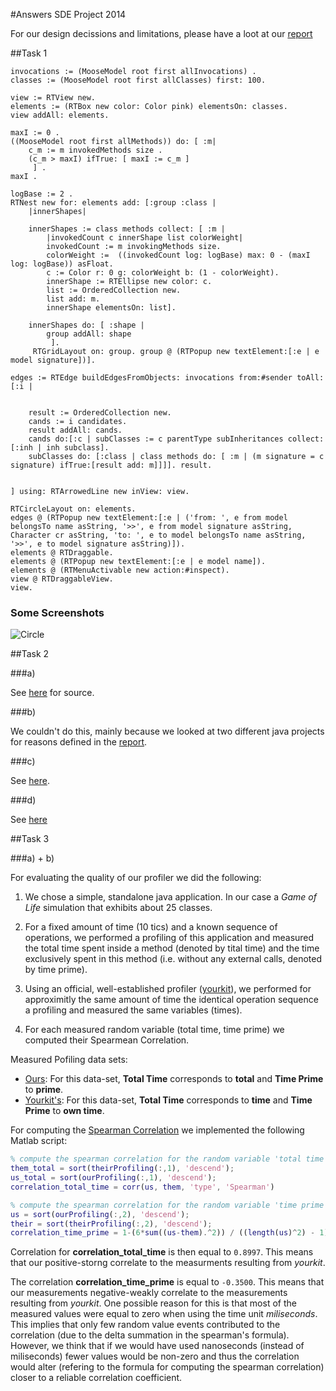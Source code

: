 #Answers SDE Project 2014

For our design decissions and limitations, please have a loot at our [report](https://github.com/rathrio/sde_project/blob/master/report.md)

##Task 1

```smalltalk
invocations := (MooseModel root first allInvocations) .
classes := (MooseModel root first allClasses) first: 100.

view := RTView new.
elements := (RTBox new color: Color pink) elementsOn: classes.
view addAll: elements.

maxI := 0 .
((MooseModel root first allMethods)) do: [ :m| 
	c_m := m invokedMethods size .
	(c_m > maxI) ifTrue: [ maxI := c_m ]
	 ] .
maxI .

logBase := 2 .
RTNest new for: elements add: [:group :class | 
	|innerShapes|
	
	innerShapes := class methods collect: [ :m |
		|invokedCount c innerShape list colorWeight|
		invokedCount := m invokingMethods size.
		colorWeight :=  ((invokedCount log: logBase) max: 0 - (maxI log: logBase)) asFloat.
		c := Color r: 0 g: colorWeight b: (1 - colorWeight).
		innerShape := RTEllipse new color: c.
		list := OrderedCollection new.
		list add: m.
		innerShape elementsOn: list].

	innerShapes do: [ :shape |
		group addAll: shape
		 ].
	 RTGridLayout on: group. group @ (RTPopup new textElement:[:e | e model signature])].

edges := RTEdge buildEdgesFromObjects: invocations from:#sender toAll: [:i | 


    result := OrderedCollection new. 
    cands := i candidates. 
    result addAll: cands. 
    cands do:[:c | subClasses := c parentType subInheritances collect: [:inh | inh subclass]. 
    subClasses do: [:class | class methods do: [ :m | (m signature = c signature) ifTrue:[result add: m]]]]. result.


] using: RTArrowedLine new inView: view.

RTCircleLayout on: elements.
edges @ (RTPopup new textElement:[:e | ('from: ', e from model belongsTo name asString, '>>', e from model signature asString, Character cr asString, 'to: ', e to model belongsTo name asString, '>>', e to model signature asString)]).
elements @ RTDraggable.
elements @ (RTPopup new textElement:[:e | e model name]).
elements @ (RTMenuActivable new action:#inspect).
view @ RTDraggableView.
view.
```

### Some Screenshots

![Circle](https://dl-web.dropbox.com/get/sde/Screen%20Shot%202014-12-10%20at%2002.16.37.png?_subject_uid=15323750&w=AAAkMXZ7NWHwtbp6sKXINEKO8DcKiTEgCXSQum2eQpcKfw)


##Task 2

###a) 

See [here](https://github.com/rathrio/sde_project/blob/master/src/sde/Main.java) for source.

###b) 

We couldn't do this, mainly because we looked at two different java projects for reasons defined in the [report](https://github.com/rathrio/sde_project/blob/master/report.md).

###c)

See [here](https://github.com/rathrio/sde_project/blob/master/homebrew_javassist_results.txt).

###d)

See [here](https://github.com/rathrio/sde_project/blob/master/off_shelf_results.csv)

##Task 3

###a) + b)

For evaluating the quality of our profiler we did the following:

1. We chose a simple, standalone java application. In our case a _Game of Life_ simulation that exhibits about 25 classes.

2. For a fixed amount of time (10 tics) and a known sequence of operations, we performed a profiling of this application and measured the total time spent inside a method (denoted by tital time) and the time exclusively spent in this method (i.e. without any external calls, denoted by time prime).

3. Using an official, well-established profiler ([yourkit](http://www.yourkit.com/)), we performed for approximitly the same amount of time the identical operation sequence a profiling and measured the same variables (times). 

4. For each measured random variable (total time, time prime) we computed their Spearmean Correlation.

Measured Pofiling data sets:

+ [Ours](https://github.com/rathrio/sde_project/blob/master/homebrew_javassist_results.txt): For this data-set, **Total Time** corresponds to **total** and **Time Prime** to **prime**.
+ [Yourkit's](https://github.com/rathrio/sde_project/blob/master/off_shelf.csv): For this data-set, **Total Time** corresponds to **time** and **Time Prime** to **own time**.

For computing the [Spearman Correlation](http://en.wikipedia.org/wiki/Spearman%27s_rank_correlation_coefficient) we implemented the following Matlab script:

```matlab
% compute the spearman correlation for the random variable 'total time'
them_total = sort(theirProfiling(:,1), 'descend');
us_total = sort(ourProfiling(:,1), 'descend');
correlation_total_time = corr(us, them, 'type', 'Spearman')

% compute the spearman correlation for the random variable 'time prime'
us = sort(ourProfiling(:,2), 'descend');
their = sort(theirProfiling(:,2), 'descend');
correlation_time_prime = 1-(6*sum((us-them).^2)) / ((length(us)^2) - 1)*length(us)
```

Correlation for **correlation_total_time** is then equal to `0.8997`. This means that our positive-storng correlate to the measurments resulting from  _yourkit_.

The correlation **correlation_time_prime** is equal to `-0.3500`. This means that our measurements negative-weakly correlate to the measurements resulting from _yourkit_. One possible reason for this is that most of the measured values were equal to zero when using the time unit *miliseconds*. This implies that only few random value events contributed to the correlation (due to the delta summation in the spearman's formula). However, we think that if we would have used nanoseconds (instead of miliseconds) fewer values would be non-zero and thus the correlation would alter (refering to the formula for computing the spearman correlation) closer to a reliable correlation coefficient.



